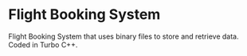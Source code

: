 # Flight Booking System
Flight Booking System that uses binary files to store and retrieve data. Coded in Turbo C++.
